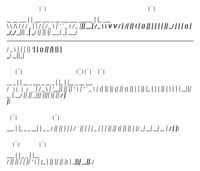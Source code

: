 
                 _                                        _          
                | |                                      | |         
__      __  ___ | |  ___   ___   _ __ ___    ___  ______ | |_   ___  
\ \ /\ / / / _ \| | / __| / _ \ | '_ ` _ \  / _ \|______|| __| / _ \ 
 \ V  V / |  __/| || (__ | (_) || | | | | ||  __/        | |_ | (_) |
  \_/\_/   \___||_| \___| \___/ |_| |_| |_| \___|         \__| \___/ 
                                                                     
                                                                     

                    
                    
  ___   _   _  _ __ 
 / _ \ | | | || '__|
| (_) || |_| || |   
 \___/  \__,_||_|   
                    
                    


        _                      _  _    _                
       | |                    (_)| |  | |               
  __ _ | |  __ _   ___   _ __  _ | |_ | |__   _ __ ___  
 / _` || | / _` | / _ \ | '__|| || __|| '_ \ | '_ ` _ \ 
| (_| || || (_| || (_) || |   | || |_ | | | || | | | | |
 \__,_||_| \__, | \___/ |_|   |_| \__||_| |_||_| |_| |_|
            __/ |                                       
           |___/                                        


      _               _        
     | |             | |       
 ___ | |_  _   _   __| | _   _ 
/ __|| __|| | | | / _` || | | |
\__ \| |_ | |_| || (_| || |_| |
|___/ \__| \__,_| \__,_| \__, |
                          __/ |
                         |___/ 


       _         _     
      | |       | |    
  ___ | | _   _ | |__  
 / __|| || | | || '_ \ 
| (__ | || |_| || |_) |
 \___||_| \__,_||_.__/ 
                       
                       
